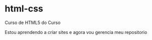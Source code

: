 # html-css
 Curso de HTML5 do Curso
 
 Estou aprendendo a criar sites e agora vou gerencia meu repositorio
